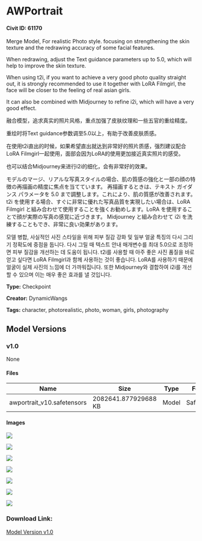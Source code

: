 # AWPortrait

#### Civit ID: 61170

<p>Merge Model, For realistic Photo style. focusing on strengthening the skin texture and the redrawing accuracy of some facial features.</p><p>When redrawing, adjust the Text guidance parameters up to 5.0, which will help to improve the skin texture.</p><p>When using t2i, if you want to achieve a very good photo quality straight out, it is strongly recommended to use it together with LoRA Filmgirl, the face will be closer to the feeling of real asian girls.</p><p>It can also be combined with Midjourney to refine i2i, which will have a very good effect.</p><p></p><p></p><p>融合模型，追求真实的照片风格，重点加强了皮肤纹理和一些五官的重绘精度。</p><p>重绘时将Text guidance参数调至5.0以上，有助于改善皮肤质感。</p><p>在使用t2i直出的时候，如果希望直出就达到非常好的照片质感，强烈建议配合LoRA Filmgirl一起使用，面部会因为LoRA的使用更加接近真实照片的感受。</p><p>也可以结合Midjourney来进行i2i的细化，会有非常好的效果。</p><p></p><p></p><p>モデルのマージ、リアルな写真スタイルの場合、肌の質感の強化と一部の顔の特徴の再描画の精度に焦点を当てています。 再描画するときは、テキスト ガイダンス パラメータを 5.0 まで調整します。これにより、肌の質感が改善されます。 t2i を使用する場合、すぐに非常に優れた写真品質を実現したい場合は、LoRA Filmgirl と組み合わせて使用​​することを強くお勧めします。LoRA を使用することで顔が実際の写真の感覚に近づきます。 Midjourney と組み合わせて i2i を洗練することもでき、非常に良い効果があります。</p><p></p><p></p><p>모델 병합, 사실적인 사진 스타일을 위해 피부 질감 강화 및 일부 얼굴 특징의 다시 그리기 정확도에 중점을 둡니다. 다시 그릴 때 텍스트 안내 매개변수를 최대 5.0으로 조정하면 피부 질감을 개선하는 데 도움이 됩니다. t2i를 사용할 때 아주 좋은 사진 품질을 바로 얻고 싶다면 LoRA Filmgirl과 함께 사용하는 것이 좋습니다. LoRA를 사용하기 때문에 얼굴이 실제 사진의 느낌에 더 가까워집니다. 또한 Midjourney와 결합하여 i2i를 개선할 수 있으며 이는 매우 좋은 효과를 낼 것입니다.</p><p></p><p></p><p></p><p></p><p></p><p></p><p></p>

**Type:** Checkpoint

**Creator:** DynamicWangs

**Tags:** character, photorealistic, photo, woman, girls, photography

## Model Versions

### v1.0

None

#### Files

| Name | Size | Type | Format | Download Url | AutoV1 | AutoV2 | SHA256 | CRC32 | BLAKE3 |
| --- | --- | --- | --- | --- | --- | --- | --- | --- | --- |
| awportrait_v10.safetensors | 2082641.877929688 KB | Model | SafeTensor | https://civitai.com/api/download/models/65640 | 0FEC853D | 72D764A66C | 72D764A66CDF6D39657587BF63D3D50DAC6F066D6FA2FE6814F0EE4B21796CA0 | 7524D7B9 | E2052019B3E2046F8D1B839E69308DF6BA509A5C115DB62E29A83AD100752C09 |

#### Images

<p><img src="https://image.civitai.com/xG1nkqKTMzGDvpLrqFT7WA/716cdbae-2a9f-4b17-aed9-853277eab89a/width=450/738910.jpeg" /></p>

<p><img src="https://image.civitai.com/xG1nkqKTMzGDvpLrqFT7WA/b14ed03f-7ab0-49c4-831a-d6664af43dcc/width=450/733212.jpeg" /></p>

<p><img src="https://image.civitai.com/xG1nkqKTMzGDvpLrqFT7WA/70f1e9f1-64e3-4c26-886e-e9054189238b/width=450/760192.jpeg" /></p>

<p><img src="https://image.civitai.com/xG1nkqKTMzGDvpLrqFT7WA/2e00f8e6-fefb-4d86-a4c1-d25b206e3d27/width=450/729449.jpeg" /></p>

<p><img src="https://image.civitai.com/xG1nkqKTMzGDvpLrqFT7WA/26022945-f73f-4001-868a-3dcfcbd9269b/width=450/733211.jpeg" /></p>

<p><img src="https://image.civitai.com/xG1nkqKTMzGDvpLrqFT7WA/e289df33-fb09-4577-92b9-a2abb5937dea/width=450/733214.jpeg" /></p>

<p><img src="https://image.civitai.com/xG1nkqKTMzGDvpLrqFT7WA/bcc2f08a-ce43-4684-a236-2ef7e6a45f03/width=450/729492.jpeg" /></p>

### Download Link:

[Model Version v1.0](https://civitai.com/api/download/models/65640)


